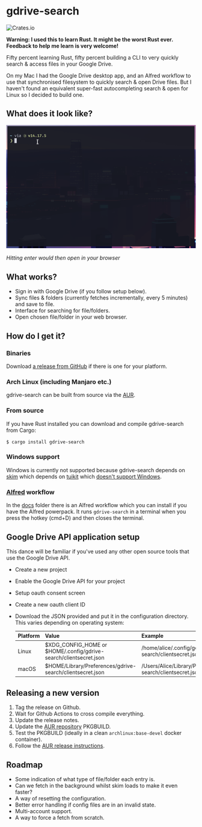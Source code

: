 # gdrive-search

![Crates.io](https://img.shields.io/crates/v/gdrive-search)

**Warning: I used this to learn Rust. It might be the worst Rust ever.
Feedback to help me learn is very welcome!**

Fifty percent learning Rust, fifty percent building a CLI to very quickly
search & access files in your Google Drive.

On my Mac I had the Google Drive desktop app, and an Alfred workflow to use
that synchronised filesystem to quickly search & open Drive files. But I
haven't found an equivalent super-fast autocompleting search & open for Linux
so I decided to build one.

## What does it look like?

![demo](docs/gdrive_search_demo.gif)

_Hitting enter would then open in your browser_

## What works?

 - Sign in with Google Drive (if you follow setup below).
 - Sync files & folders (currently fetches incrementally, every 5 minutes) and
   save to file.
 - Interface for searching for file/folders.
 - Open chosen file/folder in your web browser.

## How do I get it?

### Binaries

Download [a release from GitHub](https://github.com/jalada/gdrive-search/releases)
if there is one for your platform.

### Arch Linux (including Manjaro etc.)

gdrive-search can be built from source via the
[AUR](https://aur.archlinux.org/packages/gdrive-search/).

### From source

If you have Rust installed you can download and compile gdrive-search from
Cargo:

```
$ cargo install gdrive-search
```

### Windows support

Windows is currently not supported because gdrive-search depends on
[skim](https://github.com/lotabout/skim) which depends on
[tuikit](https://github.com/lotabout/tuikit) which [doesn't support
Windows](https://github.com/lotabout/tuikit/issues?q=windows).

### [Alfred](https://www.alfredapp.com/) workflow

In the [docs](docs/) folder there is an Alfred workflow which you can install
if you have the Alfred powerpack. It runs `gdrive-search` in a terminal when
you press the hotkey (cmd+D) and then closes the terminal.

## Google Drive API application setup

This dance will be familiar if you've used any other open source tools that
use the Google Drive API.

 - Create a new project
 - Enable the Google Drive API for your project
 - Setup oauth consent screen
 - Create a new oauth client ID
 - Download the JSON provided and put it in the configuration directory. This
   varies depending on operating system:
   
   |Platform | Value                                                             | Example                                                      |
   |---------|-----------------------------------                                |--------------------------------------------------------------|
   |Linux    | $XDG_CONFIG_HOME or $HOME/.config/gdrive-search/clientsecret.json | /home/alice/.config/gdrive-search/clientsecret.json              |
   |macOS    | $HOME/Library/Preferences/gdrive-search/clientsecret.json         | /Users/Alice/Library/Preferences/gdrive-search/clientsecret.json |

## Releasing a new version

1. Tag the release on Github.
2. Wait for Github Actions to cross compile everything.
3. Update the release notes.
4. Update the [AUR repository](https://aur.archlinux.org/packages/gdrive-search/)
   PKGBUILD.
5. Test the PKGBUILD (ideally in a clean `archlinux:base-devel` docker
   container).
6. Follow the [AUR release instructions](https://wiki.archlinux.org/title/AUR_submission_guidelines#Publishing_new_package_content).

## Roadmap

 - Some indication of what type of file/folder each entry is.
 - Can we fetch in the background whilst skim loads to make it even faster?
 - A way of resetting the configuration.
 - Better error handling if config files are in an invalid state.
 - Multi-account support.
 - A way to force a fetch from scratch.
